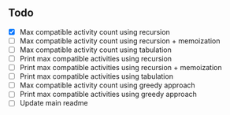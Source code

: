 ## Todo

- [x] Max compatible activity count using recursion
- [ ] Max compatible activity count using recursion + memoization
- [ ] Max compatible activity count using tabulation
- [ ] Print max compatible activities using recursion
- [ ] Print max compatible activities using recursion + memoization
- [ ] Print max compatible activities using tabulation
- [ ] Max compatible activity count using greedy approach
- [ ] Print max compatible activities using greedy approach
- [ ] Update main readme
